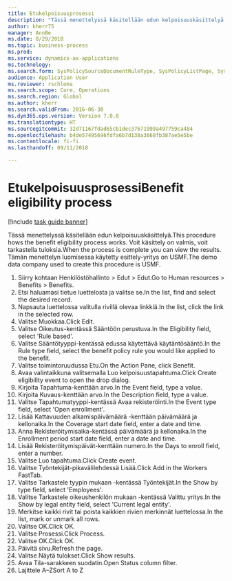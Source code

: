 ```yaml
--- 
title: Etukelpoisuusprosessi
description: "Tässä menettelyssä käsitellään edun kelpoisuuskäsittelyä."
author: kherr75
manager: AnnBe
ms.date: 8/29/2018
ms.topic: business-process
ms.prod: 
ms.service: dynamics-ax-applications
ms.technology: 
ms.search.form: SysPolicySourceDocumentRuleType, SysPolicyListPage, SysPolicy, HcmBenefitEligibilityPolicy, HcmBenefit
audience: Application User
ms.reviewer: rschloma
ms.search.scope: Core, Operations
ms.search.region: Global
ms.author: kherr
ms.search.validFrom: 2016-06-30
ms.dyn365.ops.version: Version 7.0.0
ms.translationtype: HT
ms.sourcegitcommit: 32d71167fdad65cb1dec37671999a497759ca484
ms.openlocfilehash: b4de57495696fdfa6b7d138a3668fb387ae5e5be
ms.contentlocale: fi-fi
ms.lasthandoff: 09/11/2018

---
```

# <a name="benefit-eligibility-process"></a><span data-ttu-id="7f2e6-103">Etukelpoisuusprosessi</span><span class="sxs-lookup"><span data-stu-id="7f2e6-103">Benefit eligibility process</span></span>

[!include [task guide banner](../../includes/task-guide-banner.md)]

<span data-ttu-id="7f2e6-104">Tässä menettelyssä käsitellään edun kelpoisuuskäsittelyä.</span><span class="sxs-lookup"><span data-stu-id="7f2e6-104">This procedure hows the benefit eligibility process works.</span></span> <span data-ttu-id="7f2e6-105">Voit käsittely on valmis, voit tarkastella tuloksia.</span><span class="sxs-lookup"><span data-stu-id="7f2e6-105">When the process is complete you can view the results.</span></span> <span data-ttu-id="7f2e6-106">Tämän menettelyn luomisessa käytetty esittely-yritys on USMF.</span><span class="sxs-lookup"><span data-stu-id="7f2e6-106">The demo data company used to create this procedure is USMF.</span></span>

1. <span data-ttu-id="7f2e6-107">Siirry kohtaan Henkilöstöhallinto > Edut > Edut.</span><span class="sxs-lookup"><span data-stu-id="7f2e6-107">Go to Human resources > Benefits > Benefits.</span></span>
2. <span data-ttu-id="7f2e6-108">Etsi haluamasi tietue luettelosta ja valitse se.</span><span class="sxs-lookup"><span data-stu-id="7f2e6-108">In the list, find and select the desired record.</span></span>
3. <span data-ttu-id="7f2e6-109">Napsauta luettelossa valitulla rivillä olevaa linkkiä.</span><span class="sxs-lookup"><span data-stu-id="7f2e6-109">In the list, click the link in the selected row.</span></span>
4. <span data-ttu-id="7f2e6-110">Valitse Muokkaa.</span><span class="sxs-lookup"><span data-stu-id="7f2e6-110">Click Edit.</span></span>
5. <span data-ttu-id="7f2e6-111">Valitse Oikeutus-kentässä Sääntöön perustuva.</span><span class="sxs-lookup"><span data-stu-id="7f2e6-111">In the Eligibility field, select 'Rule based'.</span></span>
6. <span data-ttu-id="7f2e6-112">Valitse Sääntötyyppi-kentässä edussa käytettävä käytäntösääntö.</span><span class="sxs-lookup"><span data-stu-id="7f2e6-112">In the Rule type field, select the benefit policy rule you would like applied to the benefit.</span></span>
7. <span data-ttu-id="7f2e6-113">Valitse toimintoruudussa Etu.</span><span class="sxs-lookup"><span data-stu-id="7f2e6-113">On the Action Pane, click Benefit.</span></span>
8. <span data-ttu-id="7f2e6-114">Avaa valintaikkuna valitsemalla Luo kelpoisuustapahtuma.</span><span class="sxs-lookup"><span data-stu-id="7f2e6-114">Click Create eligibility event to open the drop dialog.</span></span>
9. <span data-ttu-id="7f2e6-115">Kirjoita Tapahtuma-kenttään arvo.</span><span class="sxs-lookup"><span data-stu-id="7f2e6-115">In the Event field, type a value.</span></span>
10. <span data-ttu-id="7f2e6-116">Kirjoita Kuvaus-kenttään arvo.</span><span class="sxs-lookup"><span data-stu-id="7f2e6-116">In the Description field, type a value.</span></span>
11. <span data-ttu-id="7f2e6-117">Valitse Tapahtumatyyppi-kentässä Avaa rekisteröinti.</span><span class="sxs-lookup"><span data-stu-id="7f2e6-117">In the Event type field, select 'Open enrollment'.</span></span>
12. <span data-ttu-id="7f2e6-118">Lisää Kattavuuden alkamispäivämäärä -kenttään päivämäärä ja kellonaika.</span><span class="sxs-lookup"><span data-stu-id="7f2e6-118">In the Coverage start date field, enter a date and time.</span></span>
13. <span data-ttu-id="7f2e6-119">Anna Rekisteröitymisaika-kentässä päivämäärä ja kellonaika.</span><span class="sxs-lookup"><span data-stu-id="7f2e6-119">In the Enrollment period start date field, enter a date and time.</span></span>
14. <span data-ttu-id="7f2e6-120">Lisää Rekisteröitymispäivät-kenttään numero.</span><span class="sxs-lookup"><span data-stu-id="7f2e6-120">In the Days to enroll field, enter a number.</span></span>
15. <span data-ttu-id="7f2e6-121">Valitse Luo tapahtuma.</span><span class="sxs-lookup"><span data-stu-id="7f2e6-121">Click Create event.</span></span>
16. <span data-ttu-id="7f2e6-122">Valitse Työntekijät-pikavälilehdessä Lisää.</span><span class="sxs-lookup"><span data-stu-id="7f2e6-122">Click Add in the Workers FastTab.</span></span>
17. <span data-ttu-id="7f2e6-123">Valitse Tarkastele tyypin mukaan -kentässä Työntekijät.</span><span class="sxs-lookup"><span data-stu-id="7f2e6-123">In the Show by type field, select 'Employees'.</span></span>
18. <span data-ttu-id="7f2e6-124">Valitse Tarkastele oikeushenkilön mukaan -kentässä Valittu yritys.</span><span class="sxs-lookup"><span data-stu-id="7f2e6-124">In the Show by legal entity field, select 'Current legal entity'.</span></span>
19. <span data-ttu-id="7f2e6-125">Merkitse kaikki rivit tai poista kaikkien rivien merkinnät luettelossa.</span><span class="sxs-lookup"><span data-stu-id="7f2e6-125">In the list, mark or unmark all rows.</span></span>
20. <span data-ttu-id="7f2e6-126">Valitse OK.</span><span class="sxs-lookup"><span data-stu-id="7f2e6-126">Click OK.</span></span>
21. <span data-ttu-id="7f2e6-127">Valitse Prosessi.</span><span class="sxs-lookup"><span data-stu-id="7f2e6-127">Click Process.</span></span>
22. <span data-ttu-id="7f2e6-128">Valitse OK.</span><span class="sxs-lookup"><span data-stu-id="7f2e6-128">Click OK.</span></span>
23. <span data-ttu-id="7f2e6-129">Päivitä sivu.</span><span class="sxs-lookup"><span data-stu-id="7f2e6-129">Refresh the page.</span></span>
24. <span data-ttu-id="7f2e6-130">Valitse Näytä tulokset.</span><span class="sxs-lookup"><span data-stu-id="7f2e6-130">Click Show results.</span></span>
25. <span data-ttu-id="7f2e6-131">Avaa Tila-sarakkeen suodatin.</span><span class="sxs-lookup"><span data-stu-id="7f2e6-131">Open Status column filter.</span></span>
26. <span data-ttu-id="7f2e6-132">Lajittele A–Z</span><span class="sxs-lookup"><span data-stu-id="7f2e6-132">Sort A to Z</span></span>


